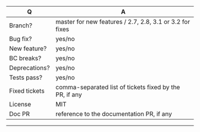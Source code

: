 | Q             | A
| ------------- | ---
| Branch?       | master for new features / 2.7, 2.8, 3.1 or 3.2 for fixes
| Bug fix?      | yes/no
| New feature?  | yes/no
| BC breaks?    | yes/no
| Deprecations? | yes/no
| Tests pass?   | yes/no
| Fixed tickets | comma-separated list of tickets fixed by the PR, if any
| License       | MIT
| Doc PR        | reference to the documentation PR, if any

---

